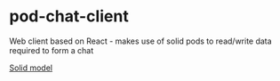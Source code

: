 # pod-chat-client
Web client based on React - makes use of solid pods to read/write data required to form a chat

[Solid model](doc/solid-model.md)